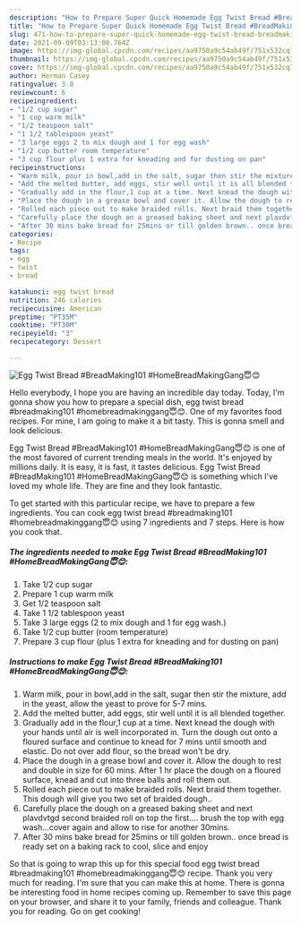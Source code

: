 ```yaml
---
description: "How to Prepare Super Quick Homemade Egg Twist Bread #BreadMaking101 #HomeBreadMakingGang😇😊"
title: "How to Prepare Super Quick Homemade Egg Twist Bread #BreadMaking101 #HomeBreadMakingGang😇😊"
slug: 471-how-to-prepare-super-quick-homemade-egg-twist-bread-breadmaking101-homebreadmakinggang
date: 2021-09-09T03:13:08.764Z
image: https://img-global.cpcdn.com/recipes/aa9750a9c54ab49f/751x532cq70/egg-twist-bread-breadmaking101-homebreadmakinggang😇😊-recipe-main-photo.jpg
thumbnail: https://img-global.cpcdn.com/recipes/aa9750a9c54ab49f/751x532cq70/egg-twist-bread-breadmaking101-homebreadmakinggang😇😊-recipe-main-photo.jpg
cover: https://img-global.cpcdn.com/recipes/aa9750a9c54ab49f/751x532cq70/egg-twist-bread-breadmaking101-homebreadmakinggang😇😊-recipe-main-photo.jpg
author: Herman Casey
ratingvalue: 3.8
reviewcount: 6
recipeingredient:
- "1/2 cup sugar"
- "1 cup warm milk"
- "1/2 teaspoon salt"
- "1 1/2 tablespoon yeast"
- "3 large eggs 2 to mix dough and 1 for egg wash"
- "1/2 cup butter room temperature"
- "3 cup flour plus 1 extra for kneading and for dusting on pan"
recipeinstructions:
- "Warm milk, pour in bowl,add in the salt, sugar then stir the mixture, add in the yeast, allow the yeast to prove for 5-7 mins."
- "Add the melted butter, add eggs, stir well until it is all blended together."
- "Gradually add in the flour,1 cup at a time. Next knead the dough with your hands until air is well incorporated in. Turn the dough out onto a floured surface and continue to knead for 7 mins until smooth and elastic. Do not over add flour, so the bread won&#39;t be dry."
- "Place the dough in a grease bowl and cover it. Allow the dough to rest and double in size for 60 mins. After 1 hr place the dough on a floured surface, knead and cut into three balls and roll them out."
- "Rolled each piece out to make braided rolls. Next braid them together. This dough will give you two set of braided dough.."
- "Carefully place the dough on a greased baking sheet and next plavdvtgd second braided roll on top the first.... brush the top with egg wash...cover again and allow to rise for another 30mins."
- "After 30 mins bake bread for 25mins or till golden brown.. once bread is ready set on a baking rack to cool, slice and enjoy"
categories:
- Recipe
tags:
- egg
- twist
- bread

katakunci: egg twist bread 
nutrition: 246 calories
recipecuisine: American
preptime: "PT35M"
cooktime: "PT30M"
recipeyield: "3"
recipecategory: Dessert

---
```



![Egg Twist Bread #BreadMaking101 #HomeBreadMakingGang😇😊](https://img-global.cpcdn.com/recipes/aa9750a9c54ab49f/751x532cq70/egg-twist-bread-breadmaking101-homebreadmakinggang😇😊-recipe-main-photo.jpg)

Hello everybody, I hope you are having an incredible day today. Today, I'm gonna show you how to prepare a special dish, egg twist bread #breadmaking101 #homebreadmakinggang😇😊. One of my favorites food recipes. For mine, I am going to make it a bit tasty. This is gonna smell and look delicious.

Egg Twist Bread #BreadMaking101 #HomeBreadMakingGang😇😊 is one of the most favored of current trending meals in the world. It's enjoyed by millions daily. It is easy, it is fast, it tastes delicious. Egg Twist Bread #BreadMaking101 #HomeBreadMakingGang😇😊 is something which I've loved my whole life. They are fine and they look fantastic.




To get started with this particular recipe, we have to prepare a few ingredients. You can cook egg twist bread #breadmaking101 #homebreadmakinggang😇😊 using 7 ingredients and 7 steps. Here is how you cook that.

<!--inarticleads1-->

##### The ingredients needed to make Egg Twist Bread #BreadMaking101 #HomeBreadMakingGang😇😊:

1. Take 1/2 cup sugar
1. Prepare 1 cup warm milk
1. Get 1/2 teaspoon salt
1. Take 1 1/2 tablespoon yeast
1. Take 3 large eggs (2 to mix dough and 1 for egg wash.)
1. Take 1/2 cup butter (room temperature)
1. Prepare 3 cup flour (plus 1 extra for kneading and for dusting on pan)




<!--inarticleads2-->

##### Instructions to make Egg Twist Bread #BreadMaking101 #HomeBreadMakingGang😇😊:

1. Warm milk, pour in bowl,add in the salt, sugar then stir the mixture, add in the yeast, allow the yeast to prove for 5-7 mins.
1. Add the melted butter, add eggs, stir well until it is all blended together.
1. Gradually add in the flour,1 cup at a time. Next knead the dough with your hands until air is well incorporated in. Turn the dough out onto a floured surface and continue to knead for 7 mins until smooth and elastic. Do not over add flour, so the bread won&#39;t be dry.
1. Place the dough in a grease bowl and cover it. Allow the dough to rest and double in size for 60 mins. After 1 hr place the dough on a floured surface, knead and cut into three balls and roll them out.
1. Rolled each piece out to make braided rolls. Next braid them together. This dough will give you two set of braided dough..
1. Carefully place the dough on a greased baking sheet and next plavdvtgd second braided roll on top the first.... brush the top with egg wash...cover again and allow to rise for another 30mins.
1. After 30 mins bake bread for 25mins or till golden brown.. once bread is ready set on a baking rack to cool, slice and enjoy




So that is going to wrap this up for this special food egg twist bread #breadmaking101 #homebreadmakinggang😇😊 recipe. Thank you very much for reading. I'm sure that you can make this at home. There is gonna be interesting food in home recipes coming up. Remember to save this page on your browser, and share it to your family, friends and colleague. Thank you for reading. Go on get cooking!

